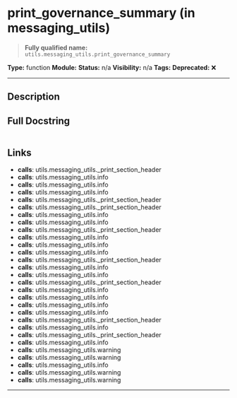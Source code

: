 # print_governance_summary (in messaging_utils)
> **Fully qualified name:** `utils.messaging_utils.print_governance_summary`

**Type:** function
**Module:** 
**Status:** n/a
**Visibility:** n/a
**Tags:** 
**Deprecated:** ❌

---

## Description


## Full Docstring
```

```

## Links
- **calls**: utils.messaging_utils._print_section_header
- **calls**: utils.messaging_utils.info
- **calls**: utils.messaging_utils.info
- **calls**: utils.messaging_utils.info
- **calls**: utils.messaging_utils._print_section_header
- **calls**: utils.messaging_utils._print_section_header
- **calls**: utils.messaging_utils.info
- **calls**: utils.messaging_utils.info
- **calls**: utils.messaging_utils._print_section_header
- **calls**: utils.messaging_utils.info
- **calls**: utils.messaging_utils.info
- **calls**: utils.messaging_utils.info
- **calls**: utils.messaging_utils._print_section_header
- **calls**: utils.messaging_utils.info
- **calls**: utils.messaging_utils.info
- **calls**: utils.messaging_utils._print_section_header
- **calls**: utils.messaging_utils.info
- **calls**: utils.messaging_utils.info
- **calls**: utils.messaging_utils.info
- **calls**: utils.messaging_utils.info
- **calls**: utils.messaging_utils._print_section_header
- **calls**: utils.messaging_utils.info
- **calls**: utils.messaging_utils._print_section_header
- **calls**: utils.messaging_utils.info
- **calls**: utils.messaging_utils.warning
- **calls**: utils.messaging_utils.warning
- **calls**: utils.messaging_utils.info
- **calls**: utils.messaging_utils.warning
- **calls**: utils.messaging_utils.warning


---
